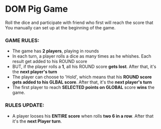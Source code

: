 # DOM Pig Game
Roll the dice and participate with friend who first will reach the score that You manually can set up at the beginning of the game.

### GAME RULES:

- The game has **2 players**, playing in rounds
- In each turn, a player rolls a dice as many times as he whishes. Each result get added to his ROUND score
- BUT, if the player rolls a **1**, all his ROUND score **gets lost**. After that, it's the **next player's turn**
- The player can choose to 'Hold', which means that his **ROUND score gets added to his GLBAL score**. After that, it's the **next player's turn**
- The first player to reach **SELECTED points on GLOBAL** score **wins** the game.

### RULES UPDATE:

- A player looses his **ENTIRE score** when rolls **two 6 in a row**. After that it's the **next Player turn**.
